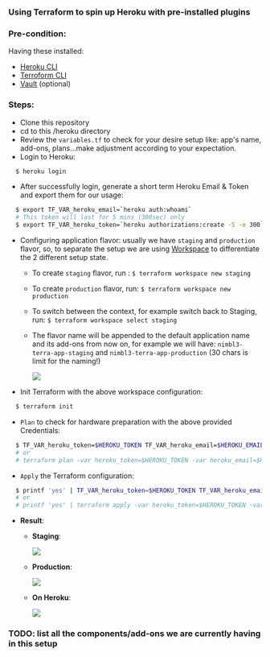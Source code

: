 ### Using Terraform to spin up Heroku with pre-installed plugins

### Pre-condition:
Having these installed:
- [Heroku CLI](https://devcenter.heroku.com/categories/command-line)
- [Terroform CLI](https://www.terraform.io/downloads.html)
- [Vault](https://www.vaultproject.io/downloads.html) (optional)

### Steps:
- Clone this repository
- cd to this /heroku directory
- Review the `variables.tf` to check for your desire setup like: app's name, add-ons, plans...make adjustment according to your expectation.
- Login to Heroku:

```bash
  $ heroku login
```

- After successfully login, generate a short term Heroku Email & Token and export them for our usage:

```bash
  $ export TF_VAR_heroku_email=`heroku auth:whoami`
  # This token will last for 5 mins (300sec) only
  $ export TF_VAR_heroku_token=`heroku authorizations:create -S -e 300`
```

- Configuring application flavor: usually we have `staging` and `production` flavor, so, to separate the setup we are using [Workspace](https://www.terraform.io/docs/state/workspaces.html) to differentiate the 2 different setup state.
    - To create `staging` flavor, run : `$ terraform workspace new staging`
    - To create `production` flavor, run: `$ terraform workspace new production`
    - To switch between the context, for example switch back to Staging, run: `$ terraform workspace select staging`
    - The flavor name will be appended to the default application name and its add-ons from now on, for example we will have: `nimbl3-terra-app-staging` and `nimbl3-terra-app-production` (30 chars is limit for the naming!)

      ![][flavor_list]


- Init Terraform with the above workspace configuration:

```bash
  $ terraform init
```

- `Plan` to check for hardware preparation with the above provided Credentials:

```bash
  $ TF_VAR_heroku_token=$HEROKU_TOKEN TF_VAR_heroku_email=$HEROKU_EMAIL terraform plan
  # or
  # terraform plan -var heroku_token=$HEROKU_TOKEN -var heroku_email=$HEROKU_EMAIL
```

- `Apply` the Terraform configuration:

```bash
  $ printf 'yes' | TF_VAR_heroku_token=$HEROKU_TOKEN TF_VAR_heroku_email=$HEROKU_EMAIL terraform apply
  # or
  # printf 'yes' | terraform apply -var heroku_token=$HEROKU_TOKEN -var heroku_email=$HEROKU_EMAIL
```

- **Result**:
  - **Staging**:
  
    ![][staging]

  - **Production**:
    
    ![][production]

  - **On Heroku**:

    ![][app_flavors]
### TODO: list all the components/add-ons we are currently having in this setup

[flavor_list]: <screenshots/flavor_list.png>
[app_flavors]: <screenshots/app_flavors.png>
[staging]:<screenshots/staging_created.png>
[production]:<screenshots/production_created.png>